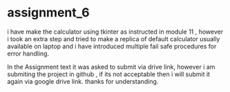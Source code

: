 # assignment_6
i have make the calculator using tkinter as instructed in module 11 , however i took an extra step and tried to make a replica of default calculator usually available on laptop and i have introduced multiple fail safe procedures for error handling.

In the Assignment text it was asked to submit via drive link, however i am submiting the project in github , if its not acceptable then i will submit it again via google drive link.
thanks for understanding.
